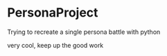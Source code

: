 # PersonaProject
Trying to recreate a single persona battle with python

very cool, keep up the good work
